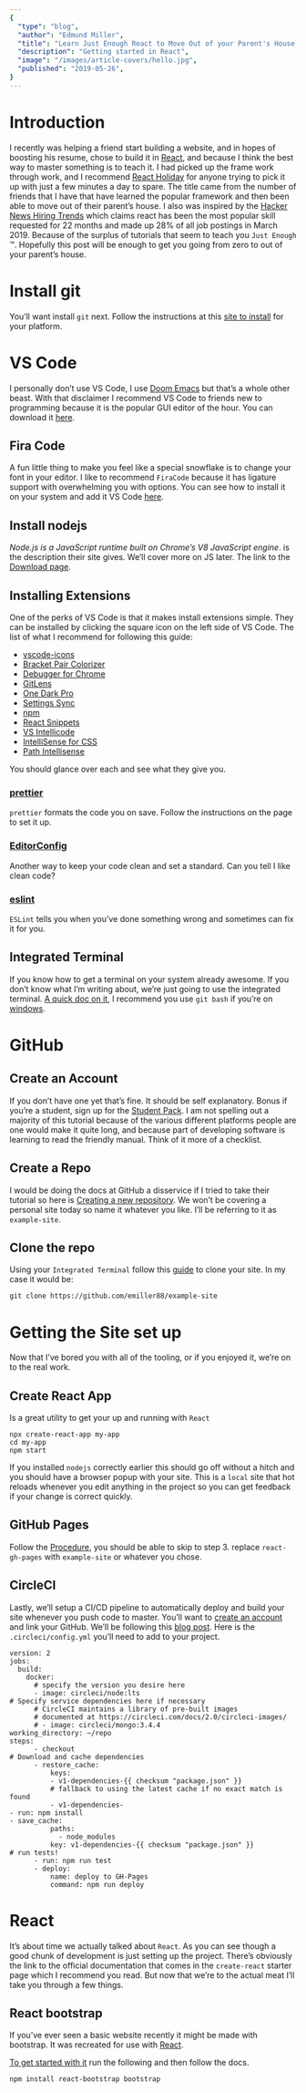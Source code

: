 ```yaml
---
{
  "type": "blog",
  "author": "Edmund Miller",
  "title": "Learn Just Enough React to Move Out of your Parent's House: A Millennial's Guide to the 2019 Job Market",
  "description": "Getting started in React",
  "image": "/images/article-covers/hello.jpg",
  "published": "2019-05-26",
}
---
```


# Introduction

I recently was helping a friend start building a website, and in hopes of
boosting his resume, chose to build it in [React](https://reactjs.org), and because I think the best
way to master something is to teach it. I had picked up the frame work through
work, and I recommend [React Holiday](https://react.holiday) for anyone trying to pick it up with just a
few minutes a day to spare. The title came from the number of friends that I
have that have learned the popular framework and then been able to move out of
their parent&rsquo;s house. I also was inspired by the [Hacker News Hiring Trends](https://www.hntrends.com) which
claims react has been the most popular skill requested for 22 months and made up
28% of all job postings in March 2019. Because of the surplus of tutorials
that seem to teach you `Just Enough` ™. Hopefully this post will be enough to
get you going from zero to out of your parent&rsquo;s house.

# Install git

You&rsquo;ll want install `git` next. Follow the instructions at this [site to install](https://git-scm.com)
for your platform.

# VS Code

I personally don&rsquo;t use VS Code, I use [Doom Emacs](https://github.com/hlissner/doom-emacs) but that&rsquo;s a whole other beast.
With that disclaimer I recommend VS Code to friends new to programming because it
is the popular GUI editor of the hour. You can download it [here](https://code.visualstudio.com).

## Fira Code

A fun little thing to make you feel like a special snowflake is to change your
font in your editor. I like to recommend `FiraCode` because it has ligature
support with overwhelming you with options. You can see how to install it on
your system and add it VS Code [here](https://github.com/tonsky/FiraCode/wiki).

## Install nodejs

_Node.js is a JavaScript runtime built on Chrome&rsquo;s V8 JavaScript engine_.
is the description their site gives. We&rsquo;ll cover more on JS later. The link to
the [Download page](https://nodejs.org/en/download/).

## Installing Extensions

One of the perks of VS Code is that it makes install extensions simple. They can
be installed by clicking the square icon on the left side of VS Code.
The list of what I recommend for following this guide:

- [vscode-icons](https://marketplace.visualstudio.com/items?itemName=vscode-icons-team.vscode-icons)
- [Bracket Pair Colorizer](https://marketplace.visualstudio.com/items?itemName=CoenraadS.bracket-pair-colorizer)
- [Debugger for Chrome](https://marketplace.visualstudio.com/items?itemName=msjsdiag.debugger-for-chrome)
- [GitLens](https://marketplace.visualstudio.com/items?itemName=eamodio.gitlens)
- [One Dark Pro](https://marketplace.visualstudio.com/items?itemName=zhuangtongfa.Material-theme)
- [Settings Sync](https://marketplace.visualstudio.com/items?itemName=Shan.code-settings-sync)
- [npm](https://marketplace.visualstudio.com/items?itemName=eg2.vscode-npm-script)
- [React Snippets](https://marketplace.visualstudio.com/items?itemName=dsznajder.es7-react-js-snippets)
- [VS Intellicode](https://marketplace.visualstudio.com/items?itemName=VisualStudioExptTeam.vscodeintellicode)
- [IntelliSense for CSS](https://marketplace.visualstudio.com/items?itemName=Zignd.html-css-class-completion)
- [Path Intellisense](https://marketplace.visualstudio.com/items?itemName=christian-kohler.path-intellisense)

You should glance over each and see what they give you.

### [prettier](https://marketplace.visualstudio.com/items?itemName=esbenp.prettier-vscode)

`prettier` formats the code you on save. Follow the instructions on the page to
set it up.

### [EditorConfig](https://marketplace.visualstudio.com/items?itemName=EditorConfig.EditorConfig)

Another way to keep your code clean and set a standard. Can you tell I like
clean code?

### [eslint](https://marketplace.visualstudio.com/items?itemName=dbaeumer.vscode-eslint)

`ESLint` tells you when you&rsquo;ve done something wrong and sometimes can fix it for you.

## Integrated Terminal

If you know how to get a terminal on your system already awesome. If you don&rsquo;t
know what I&rsquo;m writing about, we&rsquo;re just going to use the integrated terminal. [A
quick doc on it](https://code.visualstudio.com/docs/editor/integrated-terminal), I recommend you use `git bash` if you&rsquo;re on [windows](https://code.visualstudio.com/docs/editor/integrated-terminal#_windows).

# GitHub

## Create an Account

If you don&rsquo;t have one yet that&rsquo;s fine. It should be self explanatory. Bonus if
you&rsquo;re a student, sign up for the [Student Pack](https://education.github.com/pack). I am not spelling out a majority
of this tutorial because of the various different platforms people are one would
make it quite long, and because part of developing software is learning to read
the friendly manual. Think of it more of a checklist.

## Create a Repo

I would be doing the docs at GitHub a disservice if I tried to take their
tutorial so here is [Creating a new repository](https://help.github.com/en/articles/creating-a-new-repository). We won&rsquo;t be covering a personal
site today so name it whatever you like. I&rsquo;ll be referring to it as `example-site`.

## Clone the repo

Using your `Integrated Terminal` follow this [guide](https://help.github.com/en/articles/cloning-a-repository) to clone your site. In my
case it would be:

    git clone https://github.com/emiller88/example-site

# Getting the Site set up

Now that I&rsquo;ve bored you with all of the tooling, or if you enjoyed it, we&rsquo;re on
to the real work.

## Create React App

Is a great utility to get your up and running with `React`

    npx create-react-app my-app
    cd my-app
    npm start

If you installed `nodejs` correctly earlier this should go off without a hitch
and you should have a browser popup with your site. This is a `local` site that
hot reloads whenever you edit anything in the project so you can get feedback if
your change is correct quickly.

## GitHub Pages

Follow the [Procedure](https://github.com/gitname/react-gh-pages#procedure), you should be able to skip to step 3. replace
`react-gh-pages` with `example-site` or whatever you chose.

## CircleCI

Lastly, we&rsquo;ll setup a CI/CD pipeline to automatically deploy and build your site
whenever you push code to master. You&rsquo;ll want to [create an account](https://circleci.com) and link your
GitHub. We&rsquo;ll be following this [blog post](https://circleci.com/blog/automate-your-static-site-deployment-with-circleci/). Here is the `.circleci/config.yml`
you&rsquo;ll need to add to your project.

    version: 2
    jobs:
      build:
        docker:
          # specify the version you desire here
          - image: circleci/node:lts
    # Specify service dependencies here if necessary
          # CircleCI maintains a library of pre-built images
          # documented at https://circleci.com/docs/2.0/circleci-images/
          # - image: circleci/mongo:3.4.4
    working_directory: ~/repo
    steps:
          - checkout
    # Download and cache dependencies
          - restore_cache:
              keys:
              - v1-dependencies-{{ checksum "package.json" }}
              # fallback to using the latest cache if no exact match is found
              - v1-dependencies-
    - run: npm install
    - save_cache:
              paths:
                - node_modules
              key: v1-dependencies-{{ checksum "package.json" }}
    # run tests!
          - run: npm run test
          - deploy:
              name: deploy to GH-Pages
              command: npm run deploy

# React

It&rsquo;s about time we actually talked about `React`. As you can see though a good
chunk of development is just setting up the project.
There&rsquo;s obviously the link to the official documentation that comes in the
`create-react` starter page which I recommend you read. But now that we&rsquo;re to
the actual meat I&rsquo;ll take you through a few things.

## React bootstrap

If you&rsquo;ve ever seen a basic website recently it might be made with bootstrap. It
was recreated for use with [React](https://react-bootstrap.github.io/getting-started/introduction).

[To get started with it](https://react-bootstrap.github.io/getting-started/introduction) run the following and then follow the docs.

    npm install react-bootstrap bootstrap

